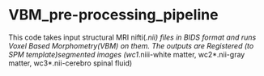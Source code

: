 # VBM_pre-processing_pipeline
This code takes input structural MRI nifti(*.nii) files in BIDS format and runs Voxel Based Morphometry(VBM) on them. The outputs are Registered (to SPM template)segmented images (wc1*.niii-white matter, wc2*.nii-gray matter, wc3*.nii-cerebro spinal fluid)
